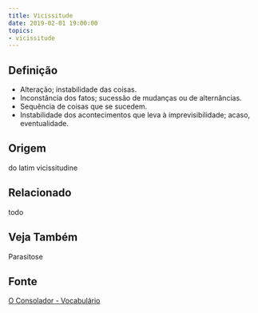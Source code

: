 ```yaml
---
title: Vicissitude
date: 2019-02-01 19:00:00
topics:
- vicissitude
---
```


## Definição
* Alteração; instabilidade das coisas. 
* Inconstância dos fatos; sucessão de mudanças ou de alternâncias.
* Sequência de coisas que se sucedem.
* Instabilidade dos acontecimentos que leva à imprevisibilidade; acaso, eventualidade.

## Origem
do latim vicissitudine

## Relacionado
todo

## Veja Também
Parasitose

## Fonte
[O Consolador - Vocabulário](http://www.oconsolador.com.br/linkfixo/vocabulario/principal.html)

